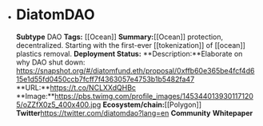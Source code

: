 - # DiatomDAO
  **Subtype** DAO
  **Tags:** [[Ocean]]
  **Summary:**[[Ocean]] protection, decentralized. Starting with the first-ever [[tokenization]] of [[ocean]] plastics removal.
  **Deployment Status:**
  **Description:**Elaborate on why DAO shut down: https://snapshot.org/#/diatomfund.eth/proposal/0xffb60e365be4fcf4d615e1d55fd0450ccb7fcff7f4363057e4753b1b5482fa47
  **URL:**https://t.co/NCLXXdQHBc
  **Image:**https://pbs.twimg.com/profile_images/1453440139301171205/oZZfX0z5_400x400.jpg
  **Ecosystem/chain:**[[Polygon]]
  **Twitter**https://twitter.com/diatomdao?lang=en
  **Community**
  **Whitepaper**
